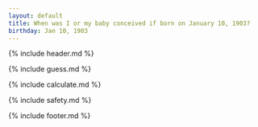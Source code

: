 ```yaml
---
layout: default
title: When was I or my baby conceived if born on January 10, 1903?
birthday: Jan 10, 1903
---
```


{% include header.md %}

{% include guess.md %}

{% include calculate.md %}

{% include safety.md %}

{% include footer.md %}



